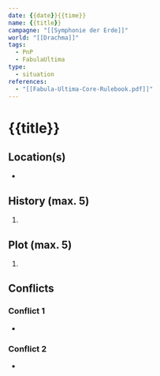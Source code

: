 ```yaml
---
date: {{date}}{{time}}
name: {{title}}
campagne: "[[Symphonie der Erde]]"
world: "[[Drachma]]"
tags:
  - PnP
  - FabulaUltima
type:
  - situation
references:
  - "[[Fabula-Ultima-Core-Rulebook.pdf]]"
---
```

# {{title}}

## Location(s)
- 

## History (max. 5)
1. 

## Plot (max. 5)
1. 

## Conflicts
### Conflict 1
- 

### Conflict 2
- 